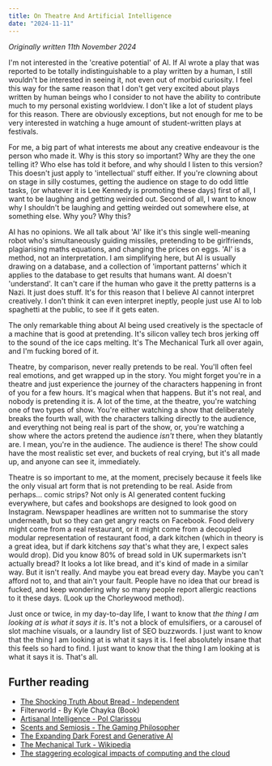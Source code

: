 ```yaml
---
title: On Theatre And Artificial Intelligence
date: "2024-11-11"
---
```

*Originally written 11th November 2024*

I'm not interested in the 'creative potential' of AI. If AI wrote a play that was reported to be totally indistinguishable to a play written by a human, I still wouldn't be interested in seeing it, not even out of morbid curiosity. I feel this way for the same reason that I don't get very excited about plays written by human beings who I consider to not have the ability to contribute much to my personal existing worldview. I don't like a lot of student plays for this reason. There are obviously exceptions, but not enough for me to be very interested in watching a huge amount of student-written plays at festivals.

For me, a big part of what interests me about any creative endeavour is the person who made it. Why is this story so important? Why are they the one telling it? Who else has told it before, and why should I listen to this version? This doesn't just apply to 'intellectual' stuff either. If you're clowning about on stage in silly costumes, getting the audience on stage to do odd little tasks, (or whatever it is Lee Kennedy is promoting these days) first of all, I want to be laughing and getting weirded out. Second of all, I want to know why I shouldn't be laughing and getting weirded out somewhere else, at something else. Why you? Why this?

AI has no opinions. We all talk about 'AI' like it's this single well-meaning robot who's simultaneously guiding missiles, pretending to be girlfriends, plagiarising maths equations, and changing the prices on eggs. 'AI' is a method, not an interpretation. I am simplifying here, but AI is usually drawing on a database, and a collection of 'important patterns' which it applies to the database to get results that humans want. AI doesn't 'understand'. It can't care if the human who gave it the pretty patterns is a Nazi. It just does stuff. It's for this reason that I believe AI cannot interpret creatively. I don't think it can even interpret ineptly, people just use AI to lob spaghetti at the public, to see if it gets eaten.

The only remarkable thing about AI being used creatively is the spectacle of a machine that is good at pretending. It's silicon valley tech bros jerking off to the sound of the ice caps melting. It's The Mechanical Turk all over again, and I'm fucking bored of it.

Theatre, by comparison, never really pretends to be real. You'll often feel real emotions, and get wrapped up in the story. You might forget you're in a theatre and just experience the journey of the characters happening in front of you for a few hours. It's magical when that happens. But it's not real, and nobody is pretending it is. A lot of the time, at the theatre, you're watching one of two types of show. You're either watching a show that deliberately breaks the fourth wall, with the characters talking directly to the audience, and everything not being real is part of the show, or, you're watching a show where the actors pretend the audience *isn't* there, when they blatantly are. I mean, you're in the audience. The audience is there! The show could have the most realistic set ever, and buckets of real crying, but it's all made up, and anyone can see it, immediately.

Theatre is so important to me, at the moment, precisely because it feels like the only visual art form that is not pretending to be real. Aside from perhaps... comic strips? Not only is AI generated content fucking everywhere, but cafes and bookshops are designed to look good on Instagram. Newspaper headlines are written not to summarise the story underneath, but so they can get angry reacts on Facebook. Food delivery might come from a real restaurant, or it might come from a decoupled modular representation of restaurant food, a dark kitchen (which in theory is a great idea, but if dark kitchens *say* that's what they are, I expect sales would drop). Did you know 80% of bread sold in UK supermarkets isn't actually bread? It looks a lot like bread, and it's kind of made in a similar way. But it isn't really. And maybe you eat bread every day. Maybe you can't afford not to, and that ain't your fault. People have no idea that our bread is fucked, and keep wondering why so many people report allergic reactions to it these days. (Look up the Chorleywood method).

Just once or twice, in my day-to-day life, I want to know that *the thing I am looking at is what it says it is*. It's not a block of emulsifiers, or a carousel of slot machine visuals, or a laundry list of SEO buzzwords. I just want to know that the thing I am looking at is what it says it is. I feel absolutely insane that this feels so hard to find. I just want to know that the thing I am looking at is what it says it is. That's all.

## Further reading
- [The Shocking Truth About Bread - Independent](https://www.independent.co.uk/life-style/food-and-drink/features/the-shocking-truth-about-bread-413156.html)
- Filterworld - By Kyle Chayka (Book)
- [Artisanal Intelligence - Pol Clarissou](https://polclarissou.com/boudoir/posts/2023-02-03-Artisanal-Intelligence.html)
- [Scents and Semiosis - The Gaming Philosopher](https://gamingphilosopher.blogspot.com/2020/03/sam-kabo-ashwell-scents-and-semiosis.html)
- [The Expanding Dark Forest and Generative AI](https://maggieappleton.com/ai-dark-forest)
- [The Mechanical Turk - Wikipedia](https://en.wikipedia.org/wiki/Mechanical_Turk)
- [The staggering ecological impacts of computing and the cloud](https://computing.mit.edu/news/the-staggering-ecological-impacts-of-computation-and-the-cloud/)
